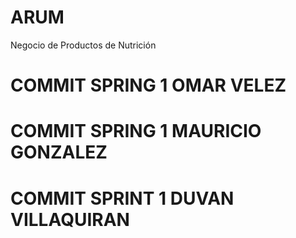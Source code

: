 # ARUM
Negocio de Productos de Nutrición


# COMMIT SPRING 1 OMAR VELEZ 
# COMMIT SPRING 1 MAURICIO GONZALEZ
# COMMIT SPRINT 1 DUVAN VILLAQUIRAN

